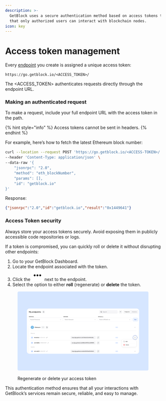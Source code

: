 ```yaml
---
description: >-
  GetBlock uses a secure authentication method based on access tokens to ensure
  that only authorized users can interact with blockchain nodes.
icon: key
---
```


# Access token management

Every [endpoint](../guides/endpoint-setup/) you create is assigned a unique access token:

```
https://go.getblock.io/<ACCESS_TOKEN>/
```

The \<ACCESS\_TOKEN> authenticates requests directly through the endpoint URL.

### Making an authenticated request

To make a request, include your full endpoint URL with the access token in the path.

{% hint style="info" %}
Access tokens cannot be sent in headers.
{% endhint %}

For example, here’s how to fetch the latest Ethereum block number:

```bash
curl --location --request POST 'https://go.getblock.io/<ACCESS-TOKEN>/' \
--header 'Content-Type: application/json' \
--data-raw '{
    "jsonrpc": "2.0",
    "method": "eth_blockNumber",
    "params": [],
    "id": "getblock.io"
}'
```

Response:

```json
{"jsonrpc":"2.0","id":"getblock.io","result":"0x1449641"}
```

### Access Token security

Always store your access tokens securely. Avoid exposing them in publicly accessible code repositories or logs.

If a token is compromised, you can quickly roll or delete it without disrupting other endpoints:

1. Go to your GetBlock Dashboard.
2. Locate the endpoint associated with the token.
3. Click the ![](../.gitbook/assets/dots-horizontal.svg) next to the endpoint.
4. Select the option to either **roll** (regenerate) or **delete** the token.

<figure><img src="../.gitbook/assets/Docs_AccessToken_roll.svg" alt="How to manage GetBlock access tokens"><figcaption><p>Regenerate or delete yur access token</p></figcaption></figure>

This authentication method ensures that all your interactions with GetBlock’s services remain secure, reliable, and easy to manage.
